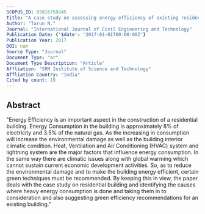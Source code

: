 ```yaml
---
SCOPUS_ID: 85016759245
Title: "A case study on assessing energy efficiency of existing residential building and recommendations ensuring green efficiency in building construction projects"
Author: "Tarun N."
Journal: "International Journal of Civil Engineering and Technology"
Publication Date: {'$date': '2017-01-01T00:00:00Z'}
Publication Year: 2017
DOI: nan
Source Type: "Journal"
Document Type: "ar"
Document Type Description: "Article"
Affliation: "SRM Institute of Science and Technology"
Affliation Country: "India"
Cited by count: 19
---
```


## Abstract
"Energy Efficiency is an important aspect in the construction of a residential building. Energy Consumption in the building is approximately 8% of electricity and 3.5% of the natural gas. As the increasing in consumption will increase the environmental damage as well as the building interior climatic condition. Heat, Ventilation and Air Conditioning (HVAC) system and lightning system are the major factors that influence energy consumption. In the same way there are climatic issues along with global warming which cannot sustain current economic development activities. So, as to reduce the environmental damage and to make the building energy efficient, certain green techniques must be recommended. By keeping this in view, the paper deals with the case study on residential building and identifying the causes where heavy energy consumption is done and taking them in to consideration and also suggesting green efficiency recommendations for an existing building."
